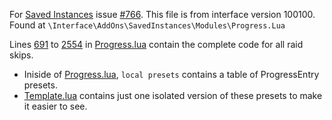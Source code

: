 For [Saved Instances](https://github.com/SavedInstances) issue [#766](https://github.com/SavedInstances/SavedInstances/issues/766). This file is from interface version 100100.</br>
Found at `\Interface\AddOns\SavedInstances\Modules\Progress.Lua`

Lines [691](https://github.com/iXerxes/SI-RaidSkips/blob/master/Progress.lua#L691) to [2554](https://github.com/iXerxes/SI-RaidSkips/blob/master/Progress.lua#L2554) in [Progress.lua](https://github.com/iXerxes/SI-RaidSkips/blob/master/Progress.lua) contain the complete code for all raid skips.

- Iniside of [Progress.lua](https://github.com/iXerxes/SI-RaidSkips/blob/master/Progress.lua), `local presets` contains a table of ProgressEntry presets.
- [Template.lua](https://github.com/iXerxes/SI-RaidSkips/blob/master/Template.lua) contains just one isolated version of these presets to make it easier to see.